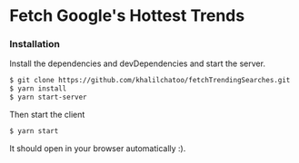 # Fetch Google's Hottest Trends
### Installation

Install the dependencies and devDependencies and start the server.

```sh
$ git clone https://github.com/khalilchatoo/fetchTrendingSearches.git
$ yarn install
$ yarn start-server
```
Then start the client
```sh
$ yarn start
```
It should open in your browser automatically :).